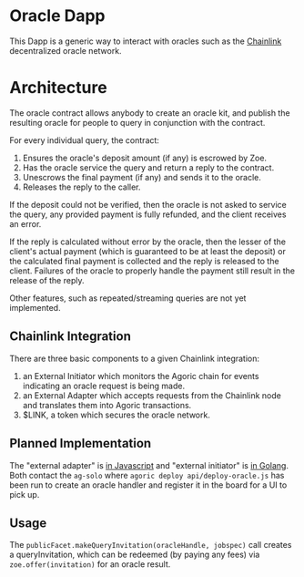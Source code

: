 # Oracle Dapp

This Dapp is a generic way to interact with oracles such as the [Chainlink](https://chain.link) decentralized oracle network.

# Architecture

The oracle contract allows anybody to create an oracle kit, and publish the
resulting oracle for people to query in conjunction with the contract.

For every individual query, the contract:

1. Ensures the oracle's deposit amount (if any) is escrowed by Zoe.
2. Has the oracle service the query and return a reply to the contract.
3. Unescrows the final payment (if any) and sends it to the oracle.
4. Releases the reply to the caller.

If the deposit could not be verified, then the oracle is not asked to service
the query, any provided payment is fully refunded, and the client receives an
error.

If the reply is calculated without error by the oracle, then the lesser of the
client's actual payment (which is guaranteed to be at least the deposit) or the
calculated final payment is collected and the reply is released to the client.
Failures of the oracle to properly handle the payment still result in the
release of the reply.

Other features, such as repeated/streaming queries are not yet implemented.

## Chainlink Integration

There are three basic components to a given Chainlink integration:
1. an External Initiator which monitors the Agoric chain for events indicating an
   oracle request is being made.
2. an External Adapter which accepts requests from the
   Chainlink node and translates them into Agoric transactions.
3. $LINK, a token which secures the oracle network.

## Planned Implementation

The "external adapter" is [in
Javascript](https://github.com/smartcontractkit/external-adapters-js) and
"external initiator" is [in
Golang](https://github.com/smartcontractkit/external-initiator).  Both contact
the `ag-solo` where `agoric deploy api/deploy-oracle.js` has been run to create
an oracle handler and register it in the board for a UI to pick up.

## Usage

The `publicFacet.makeQueryInvitation(oracleHandle, jobspec)` call creates a
queryInvitation, which can be redeemed (by paying any fees) via
`zoe.offer(invitation)` for an oracle result.
